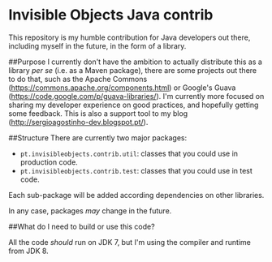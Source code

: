 # Invisible Objects Java contrib
This repository is my humble contribution for Java developers out there, including myself in the future, in the form of a library.

##Purpose
I currently don't have the ambition to actually distribute this as a library _per se_ (i.e. as a Maven package), there are some projects out there to do that, such as the Apache Commons (https://commons.apache.org/components.html) or Google's Guava (https://code.google.com/p/guava-libraries/). I'm currently more focused on sharing my developer experience on good practices, and hopefully getting some feedback. This is also a support tool to my blog (http://sergioagostinho-dev.blogspot.pt/).

##Structure
There are currently two major packages:
* `pt.invisibleobjects.contrib.util`: classes that you could use in production code.
* `pt.invisibleobjects.contrib.test`: classes that you could use in test code.

Each sub-package will be added according dependencies on other libraries.

In any case, packages _may_ change in the future.

##What do I need to build or use this code?

All the code _should_ run on JDK 7, but I'm using the compiler and runtime from JDK 8.
